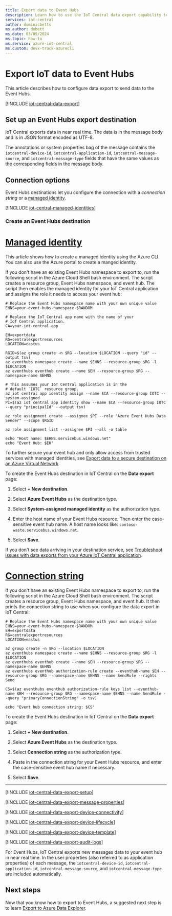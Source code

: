 ```yaml
---
title: Export data to Event Hubs
description: Learn how to use the IoT Central data export capability to continuously export your IoT data to Event Hubs
services: iot-central
author: dominicbetts
ms.author: dobett
ms.date: 03/05/2024
ms.topic: how-to
ms.service: azure-iot-central
ms.custom: devx-track-azurecli
---
```


# Export IoT data to Event Hubs

This article describes how to configure data export to send data to the Event Hubs.

[!INCLUDE [iot-central-data-export](../../../includes/iot-central-data-export.md)]

## Set up an Event Hubs export destination

IoT Central exports data in near real time. The data is in the message body and is in JSON format encoded as UTF-8.

The annotations or system properties bag of the message contains the `iotcentral-device-id`, `iotcentral-application-id`, `iotcentral-message-source`, and `iotcentral-message-type` fields that have the same values as the corresponding fields in the message body.

## Connection options

Event Hubs destinations let you configure the connection with a *connection string* or a [managed identity](../../active-directory/managed-identities-azure-resources/overview.md).

[!INCLUDE [iot-central-managed-identities](../../../includes/iot-central-managed-identities.md)]

### Create an Event Hubs destination

# [Managed identity](#tab/managed-identity)

This article shows how to create a managed identity using the Azure CLI. You can also use the Azure portal to create a manged identity.

If you don't have an existing Event Hubs namespace to export to, run the following script in the Azure Cloud Shell bash environment. The script creates a resource group, Event Hubs namespace, and event hub. The script then enables the managed identity for your IoT Central application and assigns the role it needs to access your event hub:

```azurecli-interactive
# Replace the Event Hubs namespace name with your own unique value
EHNS=your-event-hubs-namespace-$RANDOM

# Replace the IoT Central app name with the name of your
# IoT Central application.
CA=your-iot-central-app

EH=exportdata
RG=centralexportresources
LOCATION=eastus

RGID=$(az group create -n $RG --location $LOCATION --query "id" --output tsv)
az eventhubs namespace create --name $EHNS --resource-group $RG -l $LOCATION
az eventhubs eventhub create --name $EH --resource-group $RG --namespace-name $EHNS

# This assumes your IoT Central application is in the 
# default `IOTC` resource group.
az iot central app identity assign --name $CA --resource-group IOTC --system-assigned
PI=$(az iot central app identity show --name $CA --resource-group IOTC --query "principalId" --output tsv)

az role assignment create --assignee $PI --role "Azure Event Hubs Data Sender" --scope $RGID

az role assignment list --assignee $PI --all -o table

echo "Host name: $EHNS.servicebus.windows.net"
echo "Event Hub: $EH"
```

To further secure your event hub and only allow access from trusted services with managed identities, see [Export data to a secure destination on an Azure Virtual Network](howto-connect-secure-vnet.md).

To create the Event Hubs destination in IoT Central on the **Data export** page:

1. Select **+ New destination**.

1. Select **Azure Event Hubs** as the destination type.

1. Select **System-assigned managed identity** as the authorization type.

1. Enter the host name of your Event Hubs resource. Then enter the case-sensitive event hub name. A host name looks like: `contoso-waste.servicebus.windows.net`.

1. Select **Save**.

If you don't see data arriving in your destination service, see [Troubleshoot issues with data exports from your Azure IoT Central application](troubleshooting.md).

# [Connection string](#tab/connection-string)

If you don't have an existing Event Hubs namespace to export to, run the following script in the Azure Cloud Shell bash environment. The script creates a resource group, Event Hubs namespace, and event hub. It then prints the connection string to use when you configure the data export in IoT Central:

```azurecli-interactive
# Replace the Event Hubs namespace name with your own unique value
EHNS=your-event-hubs-namespace-$RANDOM
EH=exportdata
RG=centralexportresources
LOCATION=eastus

az group create -n $RG --location $LOCATION
az eventhubs namespace create --name $EHNS --resource-group $RG -l $LOCATION
az eventhubs eventhub create --name $EH --resource-group $RG --namespace-name $EHNS
az eventhubs eventhub authorization-rule create --eventhub-name $EH --resource-group $RG --namespace-name $EHNS --name SendRule --rights Send

CS=$(az eventhubs eventhub authorization-rule keys list --eventhub-name $EH --resource-group $RG --namespace-name $EHNS --name SendRule --query "primaryConnectionString" -o tsv)

echo "Event hub connection string: $CS"
```

To create the Event Hubs destination in IoT Central on the **Data export** page:

1. Select **+ New destination**.

1. Select **Azure Event Hubs** as the destination type.

1. Select **Connection string** as the authorization type.

1. Paste in the connection string for your Event Hubs resource, and enter the case-sensitive event hub name if necessary.

1. Select **Save**.

---

[!INCLUDE [iot-central-data-export-setup](../../../includes/iot-central-data-export-setup.md)]

[!INCLUDE [iot-central-data-export-message-properties](../../../includes/iot-central-data-export-message-properties.md)]

[!INCLUDE [iot-central-data-export-device-connectivity](../../../includes/iot-central-data-export-device-connectivity.md)]

[!INCLUDE [iot-central-data-export-device-lifecycle](../../../includes/iot-central-data-export-device-lifecycle.md)]

[!INCLUDE [iot-central-data-export-device-template](../../../includes/iot-central-data-export-device-template.md)]

[!INCLUDE [iot-central-data-export-audit-logs](../../../includes/iot-central-data-export-audit-logs.md)]

For Event Hubs, IoT Central exports new messages data to your event hub in near real time. In the user properties (also referred to as application properties) of each message, the `iotcentral-device-id`, `iotcentral-application-id`, `iotcentral-message-source`, and `iotcentral-message-type` are included automatically.

## Next steps

Now that you know how to export to Event Hubs, a suggested next step is to learn [Export to Azure Data Explorer](howto-export-to-azure-data-explorer.md).
